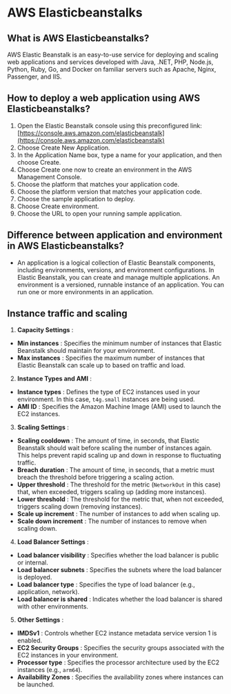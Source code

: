# AWS Elasticbeanstalks

## What is AWS Elasticbeanstalks?

AWS Elastic Beanstalk is an easy-to-use service for deploying and scaling web applications and services developed with Java, .NET, PHP, Node.js, Python, Ruby, Go, and Docker on familiar servers such as Apache, Nginx, Passenger, and IIS.

## How to deploy a web application using AWS Elasticbeanstalks?

1. Open the Elastic Beanstalk console using this preconfigured link: [https://console.aws.amazon.com/elasticbeanstalk](https://console.aws.amazon.com/elasticbeanstalk)
2. Choose Create New Application.
3. In the Application Name box, type a name for your application, and then choose Create.
4. Choose Create one now to create an environment in the AWS Management Console.
5. Choose the platform that matches your application code.
6. Choose the platform version that matches your application code.
7. Choose the sample application to deploy.
8. Choose Create environment.
9. Choose the URL to open your running sample application.

## Difference between application and environment in AWS Elasticbeanstalks?

- An application is a logical collection of Elastic Beanstalk components, including environments, versions, and environment configurations. In Elastic Beanstalk, you can create and manage multiple applications. An environment is a versioned, runnable instance of an application. You can run one or more environments in an application.

## Instance traffic and scaling

1. **Capacity Settings** :

* **Min instances** : Specifies the minimum number of instances that Elastic Beanstalk should maintain for your environment.
* **Max instances** : Specifies the maximum number of instances that Elastic Beanstalk can scale up to based on traffic and load.

2. **Instance Types and AMI** :

* **Instance types** : Defines the type of EC2 instances used in your environment. In this case, `t4g.small` instances are being used.
* **AMI ID** : Specifies the Amazon Machine Image (AMI) used to launch the EC2 instances.

3. **Scaling Settings** :

* **Scaling cooldown** : The amount of time, in seconds, that Elastic Beanstalk should wait before scaling the number of instances again. This helps prevent rapid scaling up and down in response to fluctuating traffic.
* **Breach duration** : The amount of time, in seconds, that a metric must breach the threshold before triggering a scaling action.
* **Upper threshold** : The threshold for the metric (`NetworkOut` in this case) that, when exceeded, triggers scaling up (adding more instances).
* **Lower threshold** : The threshold for the metric that, when not exceeded, triggers scaling down (removing instances).
* **Scale up increment** : The number of instances to add when scaling up.
* **Scale down increment** : The number of instances to remove when scaling down.

4. **Load Balancer Settings** :

* **Load balancer visibility** : Specifies whether the load balancer is public or internal.
* **Load balancer subnets** : Specifies the subnets where the load balancer is deployed.
* **Load balancer type** : Specifies the type of load balancer (e.g., application, network).
* **Load balancer is shared** : Indicates whether the load balancer is shared with other environments.

5. **Other Settings** :

* **IMDSv1** : Controls whether EC2 instance metadata service version 1 is enabled.
* **EC2 Security Groups** : Specifies the security groups associated with the EC2 instances in your environment.
* **Processor type** : Specifies the processor architecture used by the EC2 instances (e.g., `arm64`).
* **Availability Zones** : Specifies the availability zones where instances can be launched.
